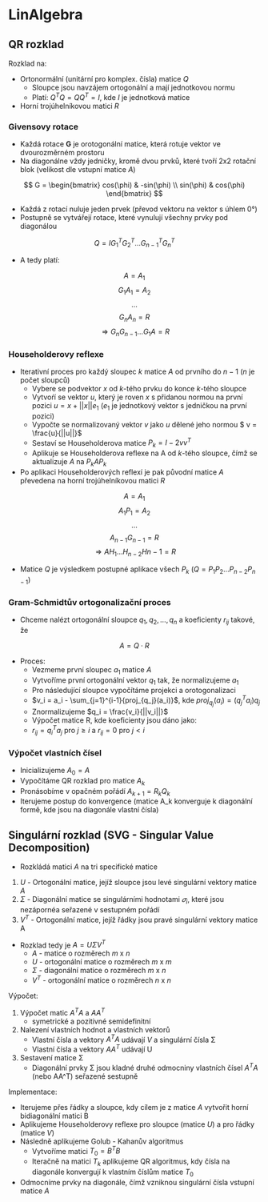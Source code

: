 # LinAlgebra

## QR rozklad

Rozklad na:

- Ortonormální (unitární pro komplex. čísla) matice $Q$
    - Sloupce jsou navzájem ortogonální a mají jednotkovou normu
    - Platí: $Q^TQ = QQ^T = I$, kde $I$ je jednotková matice
- Horní trojúhelníkovou matici $R$

### Givensovy rotace

- Každá rotace **G** je orotogonální matice, která rotuje vektor ve dvourozměrném prostoru
- Na diagonálne vždy jedničky, kromě dvou prvků, které tvoří 2x2 rotační blok (velikost dle vstupní matice $A$)

$$
G = \begin{bmatrix}
cos(\phi) & -sin(\phi) \\
sin(\phi) & cos(\phi)
\end{bmatrix}
$$

- Každá z rotací nuluje jeden prvek (převod vektoru na vektor s úhlem 0&deg;)
- Postupně se vytvářejí rotace, které vynulují všechny prvky pod diagonálou

$$Q = I G_{1}^T G_{2}^T...G_{n-1}^T G_{n}^T $$

- A tedy platí:

$$ A = A_1$$
$$G_1 A_1 = A_2$$
$$...$$
$$G_n A_n = R$$
$$\Rightarrow G_n G_{n-1}...G_1 A = R$$


### Householderovy reflexe
- Iterativní proces pro každý sloupec $k$ matice $A$ od prvního do $n-1$ ($n$ je počet sloupců)
    - Vybere se podvektor $x$ od $k$-tého prvku do konce $k$-tého sloupce
    - Vytvoŕí se vektor $u$, který je roven $x$ s přidanou normou na první pozici $u = x + ||x||e_1$ ($e_1$ je jednotkový vektor s jedničkou na první pozici)
    - Vypočte se normalizovaný vektor $v$ jako $u$ dělené jeho normou $ v = \frac{u}{||u||}$
    - Sestaví se Householderova matice $P_k = I - 2vv^T$
    - Aplikuje se Householderova reflexe na A od $k$-tého sloupce, čímž se aktualizuje $A$ na $P_kAP_k$
- Po aplikaci Householderových reflexí je pak původní matice $A$ převedena na horní trojúhelníkovou matici $R$

$$ A = A_1$$
$$ A_1 P_1 = A_2$$
$$...$$
$$A_{n-1} G_{n-1} = R$$
$$\Rightarrow A H_1...H_{n-2}H{n-1} = R$$

- Matice $Q$ je výsledkem postupné aplikace všech $P_k$ ($Q = P_1 P_2 ... P_{n-2} P_{n-1}$)

### Gram-Schmidtův ortogonalizační proces

- Chceme nalézt ortogonální sloupce $q_1,q_2,...,q_n$ a koeficienty $r_{ij}$ takové, že

$$ A = Q \cdot R$$

- Proces:
    - Vezmeme první sloupec $a_1$ matice $A$
    - Vytvoříme první ortogonální vektor $q_1$ tak, že normalizujeme $a_1$
    - Pro následující sloupce vypočítáme projekci a orotogonalizaci
    - $v_i = a_i - \sum_{j=1}^{i-1}{proj_{q_j}(a_i)}$, kde $proj_{q_j}(a_i) = (q_j^T a_i)q_j$
    - Znormalizujeme $q_i  = \frac{v_i}{||v_i||}$
    - Výpočet matice R, kde koeficienty jsou dáno jako:
    - $r_{ij} = q_i^T a_j$ pro $j \geq i$ a $r_{ij} = 0$ pro $j < i$


### Výpočet vlastních čísel

- Inicializujeme $A_0 = A$
- Vypočítáme QR rozklad pro matice $A_k$
- Pronásobíme v opačném pořádí $A_{k+1} = R_kQ_k$
- Iterujeme postup do konvergence (matice A_k konverguje k diagonální formě, kde jsou na diagonále vlastní čísla)


## Singulární rozklad (SVG - Singular Value Decomposition)

- Rozkládá matici $A$ na tri specifické matice
1) $U$ - Ortogonální matice, jejíž sloupce jsou levé singulární vektory matice $A$
2) $Σ$ - Diagonální matice se singulárními hodnotami $𝜎_i$, které jsou nezápornéa seřazené v sestupném pořádí
3) $V^T$ - Ortogonální matice, jejíž řádky jsou pravé singulární vektory matice A

- Rozklad tedy je $A = UΣV^T$
    - $A$ - matice o rozměrech $m$ x $n$
    - $U$ - ortogonální matice o rozměrech $m$ x $m$
    - $Σ$ - diagonální matice o rozměrech $m$ x $n$
    - $V^T$ - ortogonální matice o rozměrech $n$ x $n$

Výpočet:
1) Výpočet matic $A^TA$ a $AA^T$
    - symetrické a pozitivné semidefinitní
2) Nalezení vlastních hodnot a vlastních vektorů
    - Vlastní čísla a vektory $A^TA$ udávají $V$ a singulární čísla Σ
    - Vlastní čísla a vektory $AA^T$ udávají U
3) Sestavení matice Σ
    - Diagonální prvky Σ jsou kladné druhé odmocniny vlastních čísel $A^TA$ (nebo AA^T) seřazené sestupně

Implementace:
 - Iterujeme přes řádky a sloupce, kdy cílem je z matice $A$ vytvořit horní bidiagonální matici B
 - Aplikujeme Householderovy reflexe pro sloupce (matice $U$) a pro řádky (matice $V$)
- Následně aplikujeme Golub - Kahanův algoritmus
    - Vytvoříme matici $T_0 = B^T B$
    - Iteračně na matici $T_k$ aplikujeme QR algoritmus, kdy čísla na diagonále konvergují k vlastním číslům matice $T_0$
- Odmocníme prvky na diagonále, čímž vzniknou singulární čísla vstupní matice $A$



